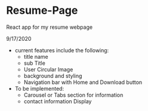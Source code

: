 # Resume-Page
React app for my resume webpage

9/17/2020
- current features include the following:
  * title name 
  * sub Title
  * User Circular Image
  * background and styling
  * Navigation bar with Home and Download button
- To be implemented:
  * Carousel or Tabs section for information
  * contact information Display
